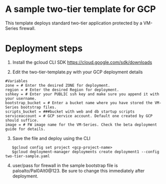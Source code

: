 # A sample two-tier template for GCP
This template deploys standard two-tier application protected by a VM-Series firewall. 

# Deployment steps
1. Install the gcloud CLI SDK https://cloud.google.com/sdk/downloads

2. Edit the two-tier-template.py with your GCP deployment details
```
#Variables
zone = # Enter the desired ZONE for deployment.
region = # Enter the desired Region for deployment.
sshkey = # Enter your PUBLIC ssh key and make sure you append it with your username.
bootstrap_bucket = # Enter a bucket name where you have stored the VM-Series bootstrap files.
scripts_bucket = ###bucket with web and db startup scripts
serviceaccount = # GCP service account. Default one created by GCP should suffice.
image = # FW image name for the VM-Series. Check the beta deployment guide for details.

```
3. Save the file and deploy using the CLI
```
   $gcloud config set project <gcp-project-name>
   $gcloud deployment-manager deployments create deployment1 --config two-tier-sample.yaml
```
4. user/pass for firewall in the sample bootstrap file is paloalto/Pal0Alt0@123. Be sure to change this immediately after deployment. 
